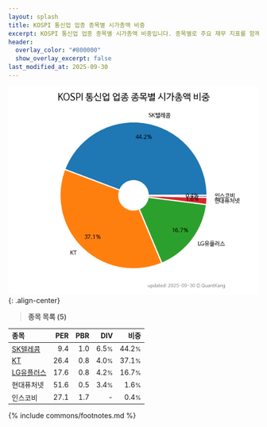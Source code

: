 ```yaml
---
layout: splash
title: KOSPI 통신업 업종 종목별 시가총액 비중
excerpt: KOSPI 통신업 업종 종목별 시가총액 비중입니다. 종목별로 주요 재무 지표를 함께 표시합니다.
header:
  overlay_color: "#800000"
  show_overlay_excerpt: false
last_modified_at: 2025-09-30
---
```



![KOSPI 통신업 업종 종목별 시가총액 비중](/stats/sector/images/kospi_업종_통신업_종목.png){: .align-center}


> **종목 목록 (5)**<a id="list"></a>

| **종목** | **PER** | **PBR** | **DIV** | **비중** |
| :------- | ------: | ------: | ------: | -------: |
| [SK텔레콤](/017670/) | 9.4 | 1.0 | 6.5<small>%</small> | 44.2<small>%</small> |
| [KT](/030200/) | 26.4 | 0.8 | 4.0<small>%</small> | 37.1<small>%</small> |
| [LG유플러스](/032640/) | 17.6 | 0.8 | 4.2<small>%</small> | 16.7<small>%</small> |
| 현대퓨처넷 | 51.6 | 0.5 | 3.4<small>%</small> | 1.6<small>%</small> |
| 인스코비 | 27.1 | 1.7 | - | 0.4<small>%</small> |

{% include commons/footnotes.md %}